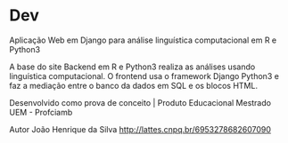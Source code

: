# Dev
Aplicação Web em Django para análise linguística computacional em R e Python3


A base do site Backend em R e Python3 realiza as análises usando linguística computacional. O frontend usa o framework Django Python3 e faz a mediação entre o banco da dados em SQL e os blocos HTML.

Desenvolvido como prova de conceito | Produto Educacional Mestrado UEM - Profciamb

Autor João Henrique da Silva http://lattes.cnpq.br/6953278682607090
